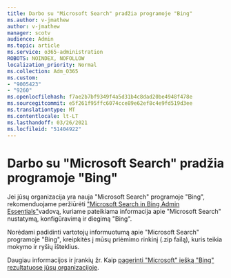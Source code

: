 ```yaml
---
title: Darbo su "Microsoft Search" pradžia programoje "Bing"
ms.author: v-jmathew
author: v-jmathew
manager: scotv
audience: Admin
ms.topic: article
ms.service: o365-administration
ROBOTS: NOINDEX, NOFOLLOW
localization_priority: Normal
ms.collection: Adm_O365
ms.custom:
- "9005423"
- "9260"
ms.openlocfilehash: f7ae2b7bf9349f4a5d31b4c8dad20be4948f478e
ms.sourcegitcommit: e5f261f95ffc6074cce89e62ef8c4e9fd519d3ee
ms.translationtype: MT
ms.contentlocale: lt-LT
ms.lasthandoff: 03/26/2021
ms.locfileid: "51404922"
---
```

# <a name="get-started-with-microsoft-search-in-bing"></a>Darbo su "Microsoft Search" pradžia programoje "Bing"

Jei jūsų organizacija yra nauja "Microsoft Search" programoje "Bing", rekomenduojame peržiūrėti ["Microsoft Search in Bing Admin Essentials"](https://go.microsoft.com/fwlink/p/?linkid=2127979)vadovą, kuriame pateikiama informacija apie "Microsoft Search" nustatymą, konfigūravimą ir diegimą "Bing".

Norėdami padidinti vartotojų informuotumą apie "Microsoft Search" [](https://go.microsoft.com/fwlink/p/?LinkID=2114710) programoje "Bing", kreipkitės į mūsų priėmimo rinkinį (.zip failą), kuris teikia mokymo ir ryšių išteklius.

Daugiau informacijos ir įrankių žr. Kaip [pagerinti "Microsoft" iešką "Bing" rezultatuose jūsų organizacijoje](https://go.microsoft.com/fwlink/?linkid=2152022).
